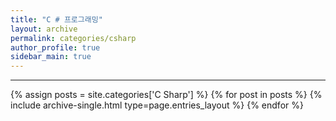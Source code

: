 ```yaml
---
title: "C # 프로그래밍"
layout: archive
permalink: categories/csharp
author_profile: true
sidebar_main: true
---
```


<!-- 공백이 포함되어 있는 카테고리 이름의 경우 site.categories.['a b c'] 이런식으로! -->

***

{% assign posts = site.categories['C Sharp'] %}
{% for post in posts %} {% include archive-single.html type=page.entries_layout %} {% endfor %}